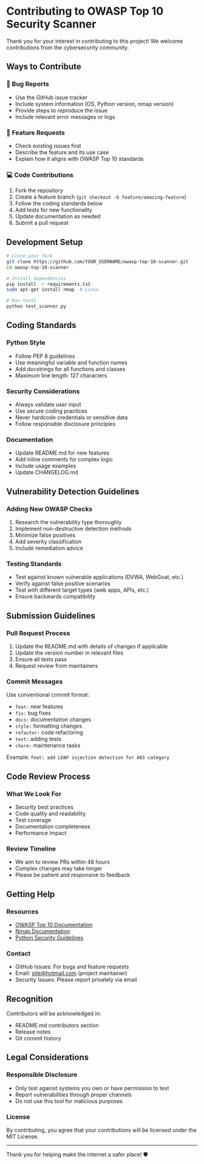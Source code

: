 # Contributing to OWASP Top 10 Security Scanner

Thank you for your interest in contributing to this project! We welcome contributions from the cybersecurity community.

## Ways to Contribute

### 🐛 Bug Reports
- Use the GitHub issue tracker
- Include system information (OS, Python version, nmap version)
- Provide steps to reproduce the issue
- Include relevant error messages or logs

### 🚀 Feature Requests
- Check existing issues first
- Describe the feature and its use case
- Explain how it aligns with OWASP Top 10 standards

### 💻 Code Contributions
1. Fork the repository
2. Create a feature branch (`git checkout -b feature/amazing-feature`)
3. Follow the coding standards below
4. Add tests for new functionality
5. Update documentation as needed
6. Submit a pull request

## Development Setup

```bash
# Clone your fork
git clone https://github.com/YOUR_USERNAME/owasp-top-10-scanner.git
cd owasp-top-10-scanner

# Install dependencies
pip install -r requirements.txt
sudo apt-get install nmap  # Linux

# Run tests
python test_scanner.py
```

## Coding Standards

### Python Style
- Follow PEP 8 guidelines
- Use meaningful variable and function names
- Add docstrings for all functions and classes
- Maximum line length: 127 characters

### Security Considerations
- Always validate user input
- Use secure coding practices
- Never hardcode credentials or sensitive data
- Follow responsible disclosure principles

### Documentation
- Update README.md for new features
- Add inline comments for complex logic
- Include usage examples
- Update CHANGELOG.md

## Vulnerability Detection Guidelines

### Adding New OWASP Checks
1. Research the vulnerability type thoroughly
2. Implement non-destructive detection methods
3. Minimize false positives
4. Add severity classification
5. Include remediation advice

### Testing Standards
- Test against known vulnerable applications (DVWA, WebGoat, etc.)
- Verify against false positive scenarios
- Test with different target types (web apps, APIs, etc.)
- Ensure backwards compatibility

## Submission Guidelines

### Pull Request Process
1. Update the README.md with details of changes if applicable
2. Update the version number in relevant files
3. Ensure all tests pass
4. Request review from maintainers

### Commit Messages
Use conventional commit format:
- `feat:` new features
- `fix:` bug fixes  
- `docs:` documentation changes
- `style:` formatting changes
- `refactor:` code refactoring
- `test:` adding tests
- `chore:` maintenance tasks

Example: `feat: add LDAP injection detection for A03 category`

## Code Review Process

### What We Look For
- Security best practices
- Code quality and readability
- Test coverage
- Documentation completeness
- Performance impact

### Review Timeline
- We aim to review PRs within 48 hours
- Complex changes may take longer
- Please be patient and responsive to feedback

## Getting Help

### Resources
- [OWASP Top 10 Documentation](https://owasp.org/www-project-top-ten/)
- [Nmap Documentation](https://nmap.org/book/)
- [Python Security Guidelines](https://python.org/dev/security/)

### Contact
- GitHub Issues: For bugs and feature requests
- Email: site@hotmail.com (project maintainer)
- Security Issues: Please report privately via email

## Recognition

Contributors will be acknowledged in:
- README.md contributors section
- Release notes
- Git commit history

## Legal Considerations

### Responsible Disclosure
- Only test against systems you own or have permission to test
- Report vulnerabilities through proper channels
- Do not use this tool for malicious purposes

### License
By contributing, you agree that your contributions will be licensed under the MIT License.

---

Thank you for helping make the internet a safer place! 🛡️
